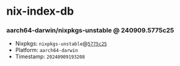 # nix-index-db
### aarch64-darwin/nixpkgs-unstable @ 240909.5775c25
- Nixpkgs: `nixpkgs-unstable`@[`5775c25`](https://github.com/NixOS/nixpkgs/commit/5775c2583f1801df7b790bf7f7d710a19bac66f4)
- Platform: `aarch64-darwin`
- Timestamp: `20240909193208`
